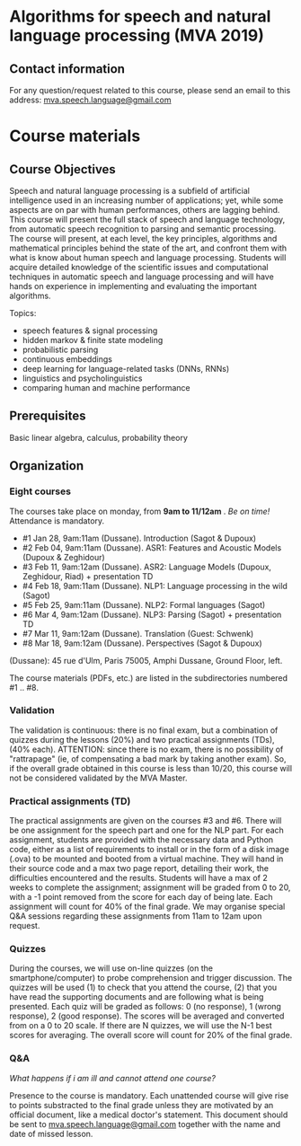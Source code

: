 # Algorithms for speech and natural language processing (MVA 2019)

## Contact information
For any question/request related to this course, please send an email to this address: mva.speech.language@gmail.com

# Course materials

## Course Objectives

Speech and natural language processing is a subfield of artificial intelligence used in an increasing number of applications; yet, while some aspects are on par with human performances, others are lagging behind. This course will present the full stack of speech and language technology, from automatic speech recognition to parsing and semantic processing. The course will present, at each level, the key principles, algorithms and mathematical principles behind the state of the art, and confront them with what is know about human speech and language processing. Students will acquire detailed knowledge of the scientific issues and computational techniques in automatic speech and language processing and will have hands on experience in implementing and evaluating the important algorithms.
 
Topics:
- speech features & signal processing
- hidden markov & finite state modeling
- probabilistic parsing
- continuous embeddings
- deep learning for language-related tasks (DNNs, RNNs)
- linguistics and psycholinguistics
- comparing human and machine performance

## Prerequisites
Basic linear algebra, calculus, probability theory

## Organization

### Eight courses 
The courses take place on monday, from **9am to 11/12am** . _Be on time!_
Attendance is mandatory.

- #1 Jan 28, 9am:11am (Dussane).  Introduction (Sagot & Dupoux)
- #2 Feb 04, 9am:11am (Dussane).  ASR1: Features and Acoustic Models (Dupoux & Zeghidour)
- #3 Feb 11, 9am:12am (Dussane).  ASR2: Language Models (Dupoux, Zeghidour, Riad) + presentation TD
- #4 Feb 18, 9am:11am (Dussane).  NLP1: Language processing in the wild (Sagot)
- #5 Feb 25, 9am:11am (Dussane).  NLP2: Formal languages (Sagot)
- #6 Mar 4,  9am:12am (Dussane).  NLP3: Parsing (Sagot) + presentation TD
- #7 Mar 11, 9am:12am (Dussane).  Translation (Guest: Schwenk)
- #8 Mar 18, 9am:12am (Dussane).  Perspectives (Sagot & Dupoux)

(Dussane): 45 rue d'Ulm, Paris 75005, Amphi Dussane, Ground Floor, left.

The course materials (PDFs, etc.) are listed in the subdirectories numbered #1 .. #8. 

### Validation
The validation is continuous: there is no final exam, but a combination of quizzes during the lessons (20%) and two practical assignments (TDs), (40% each). ATTENTION: since there is no exam, there is no possibility of "rattrapage" (ie, of compensating a bad mark by taking another exam). So, if the overall grade obtained in this course is less than 10/20, this course will not be considered validated by the MVA Master. 

### Practical assignments (TD)
The practical assignments are given on the courses #3 and #6. There will be one assignment for the speech part and one for the NLP part. For each assignment, students are provided with the necessary data and Python code, either as a list of requirements to install or in the form of a disk image (.ova) to be mounted and booted from a virtual machine. They will hand in their source code and a max two page report, detailing their work, the difficulties encountered and the results. Students will have a max of 2 weeks to complete the assignment; assignment will be graded from 0 to 20, with a -1 point removed from the score for each day of being late. Each assignment will count for 40% of the final grade. We may organise special Q&A sessions regarding these assignments from 11am to 12am upon request.

### Quizzes

During the courses, we will use on-line quizzes (on the smartphone/computer) to probe comprehension and trigger discussion. The quizzes will be used (1) to check that you attend the course, (2) that you have read the supporting documents and are following what is being presented. Each quiz will be graded as follows: 0 (no response), 1 (wrong response), 2 (good response). The scores will be averaged and converted from on a 0 to 20 scale. If there are N quizzes, we will use the N-1 best scores for averaging. The overall score will count for 20% of the final grade.    


### Q&A

_What happens if i am ill and cannot attend one course?_

Presence to the course is mandatory. Each unattended course will give rise to points substracted to the final grade unless they are motivated by an official document, like a medical doctor's statement. This document should be sent to mva.speech.language@gmail.com together with the name and date of missed lesson.

